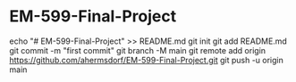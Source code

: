 # EM-599-Final-Project
echo "# EM-599-Final-Project" >> README.md
git init
git add README.md
git commit -m "first commit"
git branch -M main
git remote add origin https://github.com/ahermsdorf/EM-599-Final-Project.git
git push -u origin main

